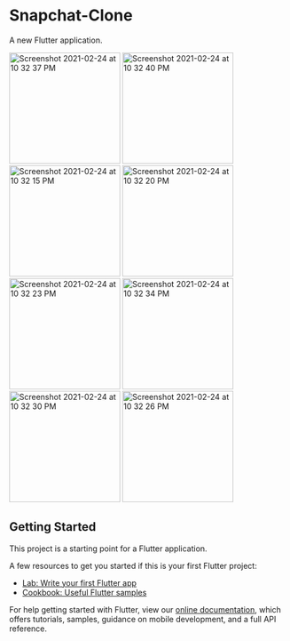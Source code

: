 # Snapchat-Clone

A new Flutter application.
<div>
<img width="200" alt="Screenshot 2021-02-24 at 10 32 37 PM" src="https://user-images.githubusercontent.com/72858063/109037780-1e26fe80-76f1-11eb-8923-81535ad7c9c9.png">
<img width="200" alt="Screenshot 2021-02-24 at 10 32 40 PM" src="https://user-images.githubusercontent.com/72858063/109037799-22531c00-76f1-11eb-96f5-6403705c0113.png">
</div>
<div>
<img width="200" alt="Screenshot 2021-02-24 at 10 32 15 PM" src="https://user-images.githubusercontent.com/72858063/109037808-24b57600-76f1-11eb-88cd-8ff1b537e966.png">
<img width="200" alt="Screenshot 2021-02-24 at 10 32 20 PM" src="https://user-images.githubusercontent.com/72858063/109037818-25e6a300-76f1-11eb-9271-70bc1a29b892.png">
</div>
<div>
<img width="200" alt="Screenshot 2021-02-24 at 10 32 23 PM" src="https://user-images.githubusercontent.com/72858063/109037826-2717d000-76f1-11eb-8207-cdf21e6285aa.png">
<img width="200" alt="Screenshot 2021-02-24 at 10 32 34 PM" src="https://user-images.githubusercontent.com/72858063/109037833-2a12c080-76f1-11eb-8284-4a571f8042c0.png">
</div>
<div>
<img width="200" alt="Screenshot 2021-02-24 at 10 32 30 PM" src="https://user-images.githubusercontent.com/72858063/109037837-2b43ed80-76f1-11eb-8c65-1ccec2850676.png">
<img width="200" alt="Screenshot 2021-02-24 at 10 32 26 PM" src="https://user-images.githubusercontent.com/72858063/109037841-2bdc8400-76f1-11eb-8628-46004dabd888.png">
</div>

## Getting Started

This project is a starting point for a Flutter application.

A few resources to get you started if this is your first Flutter project:

- [Lab: Write your first Flutter app](https://flutter.dev/docs/get-started/codelab)
- [Cookbook: Useful Flutter samples](https://flutter.dev/docs/cookbook)

For help getting started with Flutter, view our
[online documentation](https://flutter.dev/docs), which offers tutorials,
samples, guidance on mobile development, and a full API reference.
